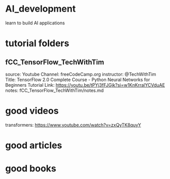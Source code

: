 # AI_development

learn to build AI applications

# tutorial folders

## fCC_TensorFlow_TechWithTim

source: Youtube
Channel: freeCodeCamp.org
instructor: @TechWithTim
Title: TensorFlow 2.0 Complete Course - Python Neural Networks for Beginners Tutorial
Link: https://youtu.be/tPYj3fFJGjk?si=w1KnKrralYCVduAE
notes: fCC_TensorFlow_TechWithTim/notes.md

# good videos

transformers: https://www.youtube.com/watch?v=zxQyTK8quyY

# good articles

# good books
